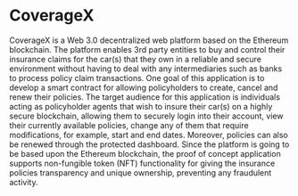 # CoverageX

CoverageX is a Web 3.0 decentralized web platform based on the Ethereum blockchain. The platform enables 3rd party entities to buy and control their insurance claims for the car(s) that they own in a reliable and secure environment without having to deal with any intermediaries such as banks to process policy claim transactions. One goal of this application is to develop a smart contract for allowing policyholders to create, cancel and renew their policies. The target audience for this application is individuals acting as policyholder agents that wish to insure their car(s) on a highly secure blockchain, allowing them to securely login into their account, view their currently available policies, change any of them that require modifications, for example, start and end dates. Moreover, policies can also be renewed through the protected dashboard. Since the platform is going to be based upon the Ethereum blockchain, the proof of concept application supports non-fungible token (NFT) functionality for giving the insurance policies transparency and unique ownership, preventing any fraudulent activity.
